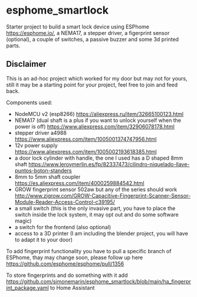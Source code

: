 # esphome_smartlock
Starter project to build a smart lock device using ESPhome https://esphome.io/, a NEMA17, a stepper driver, a figerprint sensor (optional), a couple of switches, a passive buzzer and some 3d printed parts.

## Disclaimer
This is an ad-hoc project which worked for my door but may not for yours, still it may be a starting point for your project, feel free to join and feed back.

Components used:
- NodeMCU v2 (esp8266) https://aliexpress.ru/item/32665100123.html
- NEMA17 (dual shaft is a plus if you want to unlock yourself when the power is off) https://www.aliexpress.com/item/32906078178.html
- stepper driver a4988 https://www.aliexpress.com/item/1005001374747956.html
- 12v power supply https://www.aliexpress.com/item/1005002193618385.html
- a door lock cylinder with handle, the one I used has a D shaped 8mm shaft https://www.leroymerlin.es/fp/82337473/cilindro-niquelado-llave-puntos-boton-standers
- 8mm to 5mm shaft coupler https://es.aliexpress.com/item/4000259884542.html 
- GROW fingerprint sensor 502aw but any of the series should work http://www.zjgrow.com/GROW-Capacitive-Fingerprint-Scanner-Sensor-Module-Reader-Access-Control-c39195/
- a small switch (this is the only invasive part, you have to place the switch inside the lock system, it may opt out and do some software magic)
- a switch for the frontend (also optional)
- access to a 3D printer (I am including the blender project, you will have to adapt it to your door)

To add fingerprint functionality you have to pull a specific branch of ESPhome, thay may change soon, please follow up here https://github.com/esphome/esphome/pull/1356

To store fingerprints and do something with it add https://github.com/simonemarin/esphome_smartlock/blob/main/ha_fingerprint_package.yaml to Home Assistant 
